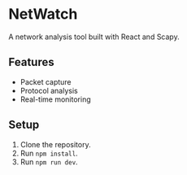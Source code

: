 # NetWatch

A network analysis tool built with React and Scapy.

## Features
- Packet capture
- Protocol analysis
- Real-time monitoring

## Setup
1. Clone the repository.
2. Run `npm install`.
3. Run `npm run dev`.